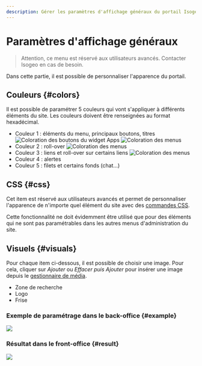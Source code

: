 ```yaml
---
description: Gérer les paramètres d'affichage généraux du portail Isogeo
---
```

# Paramètres d'affichage généraux

> Attention, ce menu est réservé aux utilisateurs avancés. Contacter Isogeo en cas de besoin.

Dans cette partie, il est possible de personnaliser l'apparence du portail.

## Couleurs {#colors}

Il est possible de paramétrer 5 couleurs qui vont s'appliquer à différents éléments du site. Les couleurs doivent être renseignées au format hexadécimal.

* Couleur 1 : éléments du menu, principaux boutons, titres 
![Coloration des boutons du widget Apps](/assets/back_color1_boutons.png)
![Coloration des menus](/assets/back_color1_menus.png)
* Couleur 2 : roll-over
![Coloration des menus](/assets/back_color2_rollover.png)
* Couleur 3 : liens et roll-over sur certains liens
![Coloration des menus](/assets/back_color3_rollover.png)
* Couleur 4 : alertes
* Couleur 5 : filets et certains fonds (chat...)

## CSS {#css}

Cet item est réservé aux utilisateurs avancés et permet de personnaliser l'apparence de n'importe quel élément du site avec des [commandes CSS](https://developer.mozilla.org/fr/docs/Web/CSS).

Cette fonctionnalité ne doit évidemment être utilisé que pour des éléments qui ne sont pas paramétrables dans les autres menus d'administration du site.

## Visuels {#visuals}

Pour chaque item ci-dessous, il est possible de choisir une image. Pour cela, cliquer sur *Ajouter* ou *Effacer puis Ajouter* pour insérer une image depuis le [gestionnaire de média](/medias/filesmanager.md).

* Zone de recherche
* Logo
* Frise

### Exemple de paramétrage dans le back-office {#example}

![](/assets/back_display_general_visual.png)

### Résultat dans le front-office {#result}

![](/assets/front_visual.png)
